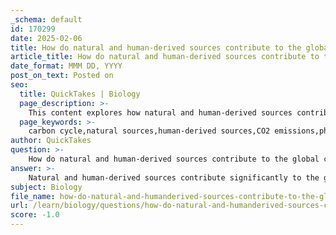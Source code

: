 ```yaml
---
_schema: default
id: 170299
date: 2025-02-06
title: How do natural and human-derived sources contribute to the global carbon cycle?
article_title: How do natural and human-derived sources contribute to the global carbon cycle?
date_format: MMM DD, YYYY
post_on_text: Posted on
seo:
  title: QuickTakes | Biology
  page_description: >-
    This content explores how natural and human-derived sources contribute to the global carbon cycle, detailing processes like photosynthesis, respiratory functions, and industrial emissions, and their impact on climate change.
  page_keywords: >-
    carbon cycle,natural sources,human-derived sources,CO2 emissions,photosynthesis,cellular respiration,decomposition,ocean carbon sinks,fossil fuel combustion,deforestation,agricultural practices,industrial processes,climate change,global warming,carbon sinks,renewable energy
author: QuickTakes
question: >-
    How do natural and human-derived sources contribute to the global carbon cycle?
answer: >-
    Natural and human-derived sources contribute significantly to the global carbon cycle through various processes that either release carbon into the atmosphere or absorb it. Here’s a detailed breakdown of these contributions:\n\n### Natural Sources and Sinks\n\n1. **Photosynthesis**: \n   - Autotrophs, such as plants and algae, absorb carbon dioxide ($CO_2$) from the atmosphere during photosynthesis. This process converts $CO_2$ and water into glucose and oxygen using sunlight, effectively reducing atmospheric carbon levels and storing carbon in biomass.\n\n2. **Cellular Respiration**: \n   - All living organisms, including plants and animals, perform cellular respiration, which converts glucose and oxygen into energy, releasing $CO_2$ and water as byproducts. This process returns carbon to the atmosphere, contributing to the carbon cycle.\n\n3. **Decomposition**: \n   - When organisms die, decomposers break down their organic matter, releasing stored carbon back into the atmosphere as $CO_2$. This process is crucial for recycling nutrients and maintaining ecosystem dynamics.\n\n4. **Oceans**: \n   - Oceans act as significant carbon sinks, absorbing large amounts of atmospheric $CO_2$. Marine organisms also contribute to the carbon cycle through processes like photosynthesis (in phytoplankton) and respiration.\n\n### Human-Derived Sources\n\n1. **Fossil Fuel Combustion**: \n   - The burning of fossil fuels (coal, oil, and natural gas) for energy and transportation is a major source of carbon emissions. This process releases vast amounts of $CO_2$ into the atmosphere, significantly increasing atmospheric carbon levels.\n\n2. **Deforestation**: \n   - Cutting down forests reduces the number of trees available to absorb $CO_2$ through photosynthesis. Additionally, when trees are burned or decay, the carbon stored in their biomass is released back into the atmosphere.\n\n3. **Agricultural Practices**: \n   - Certain agricultural practices, such as the use of synthetic fertilizers and tillage, can lead to increased carbon emissions. Livestock farming also contributes to methane emissions, a potent greenhouse gas.\n\n4. **Industrial Processes**: \n   - Various industrial activities, including cement production and chemical manufacturing, release significant amounts of $CO_2$ and other greenhouse gases.\n\n### Impact on the Global Carbon Cycle\n\nThe interplay between natural and human-derived sources has led to a significant alteration of the global carbon cycle. Human activities have increased atmospheric $CO_2$ levels, contributing to climate change and global warming. This rise in carbon levels affects weather patterns, sea levels, and ecosystems, creating a feedback loop that further impacts the carbon cycle.\n\n### Conclusion\n\nUnderstanding the contributions of both natural and human-derived sources to the global carbon cycle is crucial for developing strategies to mitigate climate change. Efforts to enhance carbon sinks (like reforestation) and reduce carbon sources (like transitioning to renewable energy) are essential for maintaining a balanced carbon exchange and ensuring the health of our planet.
subject: Biology
file_name: how-do-natural-and-humanderived-sources-contribute-to-the-global-carbon-cycle.md
url: /learn/biology/questions/how-do-natural-and-humanderived-sources-contribute-to-the-global-carbon-cycle
score: -1.0
---
```


&nbsp;